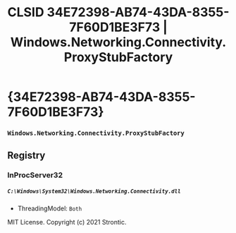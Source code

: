 ﻿---
title: "CLSID 34E72398-AB74-43DA-8355-7F60D1BE3F73 | Windows.Networking.Connectivity.ProxyStubFactory"
excerpt: What is COM-Object CLSID 34E72398-AB74-43DA-8355-7F60D1BE3F73?
---

# {34E72398-AB74-43DA-8355-7F60D1BE3F73}

### `Windows.Networking.Connectivity.ProxyStubFactory`

## Registry


### InProcServer32

##### `C:\Windows\System32\Windows.Networking.Connectivity.dll`
* ThreadingModel: `Both`

MIT License. Copyright (c) 2021 Strontic.


